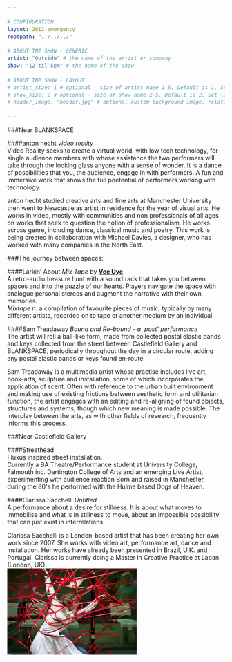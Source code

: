 ```yaml
---

# CONFIGURATION
layout: 2012-emergency
rootpath: "../../../"

# ABOUT THE SHOW - GENERIC
artist: "Outside" # the name of the artist or company
show: "12 til 5pm" # the name of the show

# ABOUT THE SHOW - LAYOUT
# artist_size: 1 # optional - size of artist name 1-5. Default is 1. Set longer names to lower values
# show_size: 2 # optional - size of show name 2-5. Default is 2. Set longer names to lower values
# header_image: "header.jpg" # optional custom background image, relative to current page

---
```


###Near BLANKSPACE    

####anton hecht   *video reality*    	
Video Reality seeks to create a virtual world, with low tech technology, for single audience members with whose assistance the two performers will take through the looking glass anyone with a sense of wonder.  It is a dance of possibilities that you, the audience, engage in with performers. A fun and immersive work that shows the full poetential of performers working with technology.      

anton hecht studied creative arts and fine arts at Manchester University then went to Newcastle as artist in residence for the year of visual arts. He works in video, mostly with communities and non professionals of all ages on works that seek to question the notion of professionalism. He works across genre, including dance, classical music and poetry. This work is being created in collaboration with Michael Davies, a designer, who has worked with many companies in the North East.    

###The journey between spaces:    

####Larkin’ About    *Mix Tape* by [**Vee Uye**](http://www.twitter.com/vee_uye)     
A retro-audio treasure hunt with a soundtrack that takes you between spaces and into the puzzle of our hearts. Players navigate the space with analogue personal stereos and augment the narrative with their own memories.     
*Mixtape* n: a compilation of favourite pieces of music, typically by many different artists, recorded on to tape or another medium by an individual.    

####Sam Treadaway    *Bound and Re-bound - a 'post' performance*    
The artist will roll a ball-like form, made from collected postal elastic bands and keys collected from the street between Castlefield Gallery and BLANKSPACE, periodically throughout the day in a circular route, adding any postal elastic bands or keys found en-route.    

Sam Treadaway is a multimedia artist whose practise includes live art, book-arts, sculpture and installation, some of which incorporates the application of scent. Often with reference to the urban built environment and making use of existing frictions between aesthetic form and utilitarian function, the artist engages with an editing and re-aligning of found objects, structures and systems, though which new meaning is made possible. The interplay between the arts, as with other fields of research, frequently informs this process.    

###Near Castlefield Gallery    

####Streethead    
Fluxus inspired street installation.    
Currently a BA Theatre/Performance student at University College, Falmouth inc. Dartington College of Arts and an emerging Live Artist, experimenting with audience reaction	Born and raised in Manchester, during the 80's he performed with the Hulme based Dogs of Heaven.    

####Clarissa Sacchelli   *Untitled*    
A performance about a desire for stillness.  It is about what moves to immobilise and what is in stillness to move, about an impossible possibility that can just exist in interrelations.    
    
Clarissa Sacchelli is a London-based artist that has been creating her own work since 2007. She works with video art, performance art, dance and installation. Her works have already been presented in Brazil, U.K. and Portugal. Clarissa is currently doing a Master in Creative Practice at Laban (London, UK).    
![Clarissa Sacchelli](Sacchelli.jpg)

